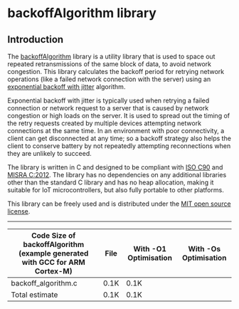 # backoffAlgorithm library<a name="backoffalgorithm-library"></a>

## Introduction<a name="freertos-boa-introduction"></a>

The [backoffAlgorithm](https://github.com/FreeRTOS/backoffAlgorithm) library is a utility library that is used to space out repeated retransmissions of the same block of data, to avoid network congestion\. This library calculates the backoff period for retrying network operations \(like a failed network connection with the server\) using an [ exponential backoff with jitter](https://aws.amazon.com/blogs/architecture/exponential-backoff-and-jitter/) algorithm\. 

Exponential backoff with jitter is typically used when retrying a failed connection or network request to a server that is caused by network congestion or high loads on the server\. It is used to spread out the timing of the retry requests created by multiple devices attempting network connections at the same time\. In an environment with poor connectivity, a client can get disconnected at any time; so a backoff strategy also helps the client to conserve battery by not repeatedly attempting reconnections when they are unlikely to succeed\. 

The library is written in C and designed to be compliant with [ISO C90](https://en.wikipedia.org/wiki/ANSI_C#C90) and [MISRA C:2012](https://www.misra.org.uk/MISRAHome/MISRAC2012/tabid/196/Default.aspx)\. The library has no dependencies on any additional libraries other than the standard C library and has no heap allocation, making it suitable for IoT microcontrollers, but also fully portable to other platforms\.

This library can be freely used and is distributed under the [MIT open source license](https://freertos.org/a00114.html)\.


****  

| Code Size of backoffAlgorithm \(example generated with GCC for ARM Cortex\-M\) | File | With \-O1 Optimisation | With \-Os Optimisation | 
| --- | --- | --- | --- | 
| backoff\_algorithm\.c | 0\.1K | 0\.1K | 
| Total estimate | 0\.1K | 0\.1K | 